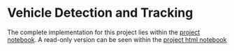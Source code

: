 # Vehicle Detection and Tracking

The complete implementation for this project lies within the [project notebook](vehicle-detection-and-tracking.ipynb). A read-only version can be seen within the [project html notebook](vehicle-detection-and-tracking.html)